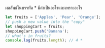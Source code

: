 ผลลัพธ์ในบรรทัด \* มีค่าเป็นอะไรและเพราะอะไร

```js
let fruits = ['Apples', 'Pear', 'Orange'];
// push a new value into the "copy"
let shoppingCart = fruits;
shoppingCart.push('Banana');
// what's in fruits?
console.log(fruits.length); // 4 *
```
